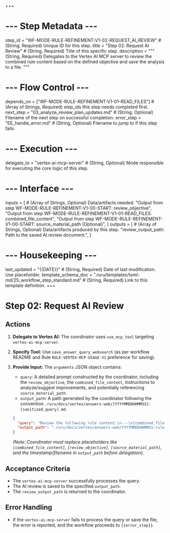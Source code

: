 +++
# --- Step Metadata ---
step_id = "WF-MODE-RULE-REFINEMENT-V1-02-REQUEST_AI_REVIEW" # (String, Required) Unique ID for this step.
title = "Step 02: Request AI Review" # (String, Required) Title of this specific step.
description = """
(String, Required) Delegates to the Vertex AI MCP server to review the combined rule content 
based on the defined objective and save the analysis to a file.
"""

# --- Flow Control ---
depends_on = ["WF-MODE-RULE-REFINEMENT-V1-01-READ_FILES"] # (Array of Strings, Required) step_ids this step needs completed first.
next_step = "03_analyze_review_plan_updates.md" # (String, Optional) Filename of the next step on successful completion.
error_step = "EE_handle_error.md" # (String, Optional) Filename to jump to if this step fails.

# --- Execution ---
delegate_to = "vertex-ai-mcp-server" # (String, Optional) Mode responsible for executing the core logic of this step.

# --- Interface ---
inputs = [ # (Array of Strings, Optional) Data/artifacts needed.
    "Output from step WF-MODE-RULE-REFINEMENT-V1-00-START: review_objective",
    "Output from step WF-MODE-RULE-REFINEMENT-V1-01-READ_FILES: combined_file_content",
    "Output from step WF-MODE-RULE-REFINEMENT-V1-00-START: source_material_path (Optional)",
]
outputs = [ # (Array of Strings, Optional) Data/artifacts produced by this step.
    "review_output_path: Path to the saved AI review document.",
]

# --- Housekeeping ---
last_updated = "{{DATE}}" # (String, Required) Date of last modification. Use placeholder.
template_schema_doc = ".ruru/templates/toml-md/25_workflow_step_standard.md" # (String, Required) Link to this template definition.
+++

# Step 02: Request AI Review

## Actions

1.  **Delegate to Vertex AI:** The coordinator uses `use_mcp_tool` targeting `vertex-ai-mcp-server`.
2.  **Specify Tool:** Use `save_answer_query_websearch` (as per workflow README and Rule `RULE-VERTEX-MCP-USAGE-V1` preference for saving).
3.  **Provide Input:** The `arguments` JSON object contains:
    *   `query`: A detailed prompt constructed by the coordinator, including the `review_objective`, the `combined_file_content`, instructions to analyze/suggest improvements, and potentially referencing `source_material_path`.
    *   `output_path`: A path generated by the coordinator following the convention `.ruru/docs/vertex/answers-web/[YYYYMMDDHHMMSS]-[sanitized_query].md`.

    ```json
    {
      "query": "Review the following rule content:\n---\n[combined_file_content]\n---\nObjective: [review_objective]. Please check for accuracy against [source_material_path, if provided], suggest improvements for clarity and completeness, and identify any potential issues or ambiguities. Format your response clearly.",
      "output_path": ".ruru/docs/vertex/answers-web/YYYYMMDDHHMMSS-rule_review.md" 
    }
    ```
    *(Note: Coordinator must replace placeholders like `[combined_file_content]`, `[review_objective]`, `[source_material_path]`, and the timestamp/filename in `output_path` before delegation).*

## Acceptance Criteria

*   The `vertex-ai-mcp-server` successfully processes the query.
*   The AI review is saved to the specified `output_path`.
*   The `review_output_path` is returned to the coordinator.

## Error Handling

*   If the `vertex-ai-mcp-server` fails to process the query or save the file, the error is reported, and the workflow proceeds to `{{error_step}}`.